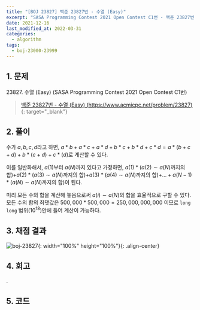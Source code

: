 ```yaml
---
title: "[BOJ 23827] 백준 23827번 - 수열 (Easy)"
excerpt: "SASA Programming Contest 2021 Open Contest C1번 - 백준 23827번 수열 (Easy) 풀이"
date: 2021-12-16
last_modified_at: 2022-03-31
categories:
  - algorithm
tags:
  - boj-23000-23999
---
```


## 1. 문제
$23827$. 수열 (Easy) (SASA Programming Contest 2021 Open Contest C1번)

> [백준 23827번 - 수열 (Easy) (https://www.acmicpc.net/problem/23827)](https://www.acmicpc.net/problem/23827){: target="_blank"}

## 2. 풀이

수가 $a, b, c, d$라고 하면, $a*b+a*c+a*d+b*c+b*d+c*d=a*(b+c+d)+b*(c+d)+c*(d)$로 계산할 수 있다. 

이를 일반화해서, $a(1)$부터 $a(N)$까지 있다고 가정하면, $a(1)*(a(2)\sim a(N)$까지의 합)$+a(2)*(a(3)\sim a(N)$까지의 합)$+a(3)*(a(4)\sim a(N)$까지의 합)$+…+a(N-1)*(a(N)\sim a(N)$까지의 합)이 된다.

미리 모든 수의 합을 계산해 놓음으로써 $a(i)\sim a(N)$의 합을 효율적으로 구할 수 있다. 모든 수의 합의 최댓값은 $500,000*500,000=250,000,000,000$ 이므로 `long long` 범위$(10^{18})$안에 들어 계산이 가능하다.

## 3. 채점 결과

![boj-23827](https://user-images.githubusercontent.com/30232837/160952044-c2535b0b-099e-44e6-9275-7076c753d98f.png "boj-23827"){: width="100%" height="100%"}{: .align-center}

## 4. 회고

.

## 5. 코드

<script src="https://gist.github.com/BurningFalls/f9f76f0250689d658894d3d5e0947798.js"></script>